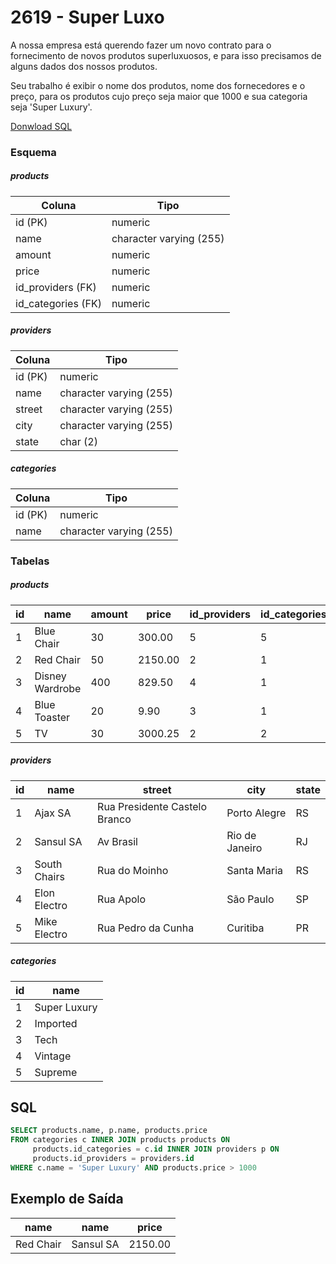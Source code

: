 # 2619 - Super Luxo

A nossa empresa está querendo fazer um novo contrato para o fornecimento de novos produtos superluxuosos, e para isso precisamos de alguns dados dos nossos produtos.

Seu trabalho é exibir o nome dos produtos, nome dos fornecedores e o preço, para os produtos cujo preço seja maior que 1000 e sua categoria seja 'Super Luxury'.

[Donwload SQL](https://www.beecrowd.com.br/repository-sql/2619.sql)

### Esquema

##### products

| Coluna             | Tipo                    |
| ------------------ | ----------------------- |
| id (PK)            | numeric                 |
| name               | character varying (255) |
| amount             | numeric                 |
| price              | numeric                 |
| id_providers (FK)  | numeric                 |
| id_categories (FK) | numeric                 |

##### providers

| Coluna  | Tipo                    |
| ------- | ----------------------- |
| id (PK) | numeric                 |
| name    | character varying (255) |
| street  | character varying (255) |
| city    | character varying (255) |
| state   | char (2)                |

##### categories

| Coluna  | Tipo                    |
| ------- | ----------------------- |
| id (PK) | numeric                 |
| name    | character varying (255) |

### Tabelas

##### products

| id  | name            | amount | price   | id_providers | id_categories |
| --- | --------------- | ------ | ------- | ------------ | ------------- |
| 1   | Blue Chair      | 30     | 300.00  | 5            | 5             |
| 2   | Red Chair       | 50     | 2150.00 | 2            | 1             |
| 3   | Disney Wardrobe | 400    | 829.50  | 4            | 1             |
| 4   | Blue Toaster    | 20     | 9.90    | 3            | 1             |
| 5   | TV              | 30     | 3000.25 | 2            | 2             |

##### providers

| id  | name         | street                        | city           | state |
| --- | ------------ | ----------------------------- | -------------- | ----- |
| 1   | Ajax SA      | Rua Presidente Castelo Branco | Porto Alegre   | RS    |
| 2   | Sansul SA    | Av Brasil                     | Rio de Janeiro | RJ    |
| 3   | South Chairs | Rua do Moinho                 | Santa Maria    | RS    |
| 4   | Elon Electro | Rua Apolo                     | São Paulo      | SP    |
| 5   | Mike Electro | Rua Pedro da Cunha            | Curitiba       | PR    |

##### categories

| id  | name         |
| --- | ------------ |
| 1   | Super Luxury |
| 2   | Imported     |
| 3   | Tech         |
| 4   | Vintage      |
| 5   | Supreme      |

## SQL

```sql
SELECT products.name, p.name, products.price
FROM categories c INNER JOIN products products ON
     products.id_categories = c.id INNER JOIN providers p ON
     products.id_providers = providers.id
WHERE c.name = 'Super Luxury' AND products.price > 1000
```

## Exemplo de Saída

| name      | name      | price   |
| --------- | --------- | ------- |
| Red Chair | Sansul SA | 2150.00 |
